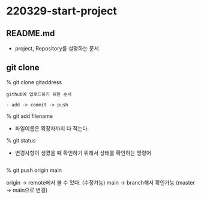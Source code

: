 # 220329-start-project

## README.md

- project, Repository를 설명하는 문서


## git clone

% git clone gitaddress

```
github에 업로드하기 위한 순서

- add -> commit -> push
```

% git add filename

- 파일이름은 확장자까지 다 적는다.

% git status

- 변경사항이 생겼을 때 확인하기 위해서 상태를 확인하는 명령어 

```% git commit
```

% git push origin main

origin -> remote에서 볼 수 있다. (수정가능)
main -> branch해서 확인가능 (master -> main으로 변경)


